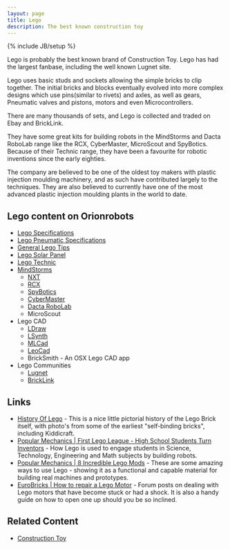 ```yaml
---
layout: page
title: Lego
description: The best known construction toy
---
```

{% include JB/setup %}

Lego is probably the best known brand of Construction Toy. Lego has had the largest fanbase, including the well known Lugnet site.

Lego uses basic studs and sockets allowing the simple bricks to clip together. The initial bricks and blocks eventually evolved into more complex designs which use pins(similar to rivets) and axles, as well as gears, Pneumatic valves and pistons, motors and even Microcontrollers.

There are many thousands of sets, and Lego is collected and traded on Ebay and BrickLink.

They have some great kits for building robots in the MindStorms and Dacta RoboLab range like the RCX, CyberMaster, MicroScout and SpyBotics. Because of their Technic range, they have been a favourite for robotic inventions since the early eighties.

The company are believed to be one of the oldest toy makers with plastic injection moulding machinery, and as such have contributed largely to the techniques. They are also believed to currently have one of the most advanced plastic injection moulding plants in the world to date.

## Lego content on Orionrobots

- [Lego Specifications](/wiki/lego_specifications.html)
- [Lego Pneumatic Specifications](/wiki/lego_pneumatic_specifications.html)
- [General Lego Tips](/wiki/general_lego_tips.html)
- [Lego Solar Panel](/wiki/lego_solar_panel.html)
- [Lego Technic](/wiki/lego_technic.html)
- [MindStorms](/wiki/mindstorms.html)
  - [NXT](/wiki/nxt.html)
  - [RCX](/wiki/rcx.html)
  - [SpyBotics](/wiki/spybotics.html)
  - [CyberMaster](/wiki/cybermaster.html)
  - [Dacta RoboLab](/wiki/robolab.html)
  - MicroScout
- Lego CAD
  - [LDraw](/wiki/ldraw_system.html)
  - [LSynth](/wiki/lsynth.html)
  - [MLCad](/wiki/mlcad.html)
  - [LeoCad](/wiki/leocad.html)
  - BrickSmith - An OSX Lego CAD app
- Lego Communities
  - [Lugnet](/wiki/lugnet.html)
  - [BrickLink](/wiki/bricklink.html)

## Links

* [History Of Lego](https://www.lego.com/en-gb/aboutus/lego-group/the-lego-group-history/) - This is a nice little pictorial history of the Lego Brick itself, with photo's from some of the earliest "self-binding bricks", including Kiddicraft.
* [Popular Mechanics | First Lego League - High School Students Turn Inventors](http://www.popularmechanics.com/technology/engineering/robots/high-school-students-turn-inventors-8372261) - How Lego is used to engage students in Science, Technology, Engineering and Math subjects by building robots.
* [Popular Mechanics | 8 Incredible Lego Mods](http://www.popularmechanics.com/technology/engineering/gonzo/8-incredible-lego-mods?click=main_sr) - These are some amazing ways to use Lego - showing it as a functional and capable material for building real machines and prototypes.
* [EuroBricks | How to repair a Lego Motor](http://www.eurobricks.com/forum/index.php?showtopic=56923) - Forum posts on dealing with Lego motors that have become stuck or had a shock. It is also a handy guide on how to open one up should you be so inclined.

## Related Content

* [Construction Toy](/wiki/construction_toy.html)

